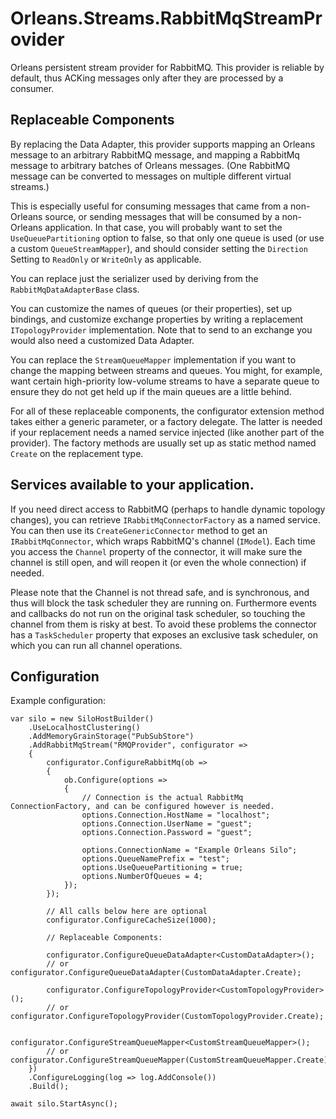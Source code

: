 # Orleans.Streams.RabbitMqStreamProvider
Orleans persistent stream provider for RabbitMQ. This provider is reliable by
default, thus ACKing messages only after they are processed by a consumer.

## Replaceable Components

By replacing the Data Adapter, this provider supports mapping an Orleans
message to an arbitrary RabbitMQ message, and mapping a RabbitMq message to
arbitrary batches of Orleans messages. (One RabbitMQ message can be converted
to messages on multiple different virtual streams.)

This is especially useful for consuming messages that came from a non-Orleans
source, or sending messages that will be consumed by a non-Orleans application.
In that case, you will probably want to set the `UseQueuePartitioning` option
to false, so that only one queue is used (or use a custom `QueueStreamMapper`),
and should consider setting the `Direction` Setting to `ReadOnly` or 
`WriteOnly` as applicable.

You can replace just the serializer used by deriving from the
`RabbitMqDataAdapterBase` class.

You can customize the names of queues (or their properties), set up bindings,
and customize exchange properties by writing a replacement `ITopologyProvider`
implementation. Note that to send to an exchange you would also need a
customized Data Adapter.

You can replace the `StreamQueueMapper` implementation if you want to change
the mapping between streams and queues. You might, for example, want certain
high-priority low-volume streams to have a separate queue to ensure they do
not get held up if the main queues are a little behind.

For all of these replaceable components, the configurator extension method
takes either a generic parameter, or a factory delegate. The latter is needed
if your replacement needs a named service injected (like another part of the
provider). The factory methods are usually set up as static method named
`Create` on the replacement type.

## Services available to your application.

If you need direct access to RabbitMQ (perhaps to handle dynamic topology
changes), you can retrieve `IRabbitMqConnectorFactory` as a named service. You
can then use its `CreateGenericConnector` method to get an `IRabbitMqConnector`,
which wraps RabbitMQ's channel (`IModel`). Each time you access the `Channel`
property of the connector, it will make sure the channel is still open, and
will reopen it (or even the whole connection) if needed.

Please note that the Channel is not thread safe, and is synchronous, and
thus will block the task scheduler they are running on. Furthermore events
and callbacks do not run on the original task scheduler, so touching the
channel from them is risky at best. To avoid these problems the connector
has a `TaskScheduler` property that exposes an exclusive task scheduler, on
which you can run all channel operations.

## Configuration

Example configuration:
```
var silo = new SiloHostBuilder()
    .UseLocalhostClustering()
    .AddMemoryGrainStorage("PubSubStore")
    .AddRabbitMqStream("RMQProvider", configurator =>
    {
        configurator.ConfigureRabbitMq(ob =>
        {
            ob.Configure(options =>
            {
                // Connection is the actual RabbitMq ConnectionFactory, and can be configured however is needed.
                options.Connection.HostName = "localhost";
                options.Connection.UserName = "guest";
                options.Connection.Password = "guest";

                options.ConnectionName = "Example Orleans Silo";
                options.QueueNamePrefix = "test";
                options.UseQueuePartitioning = true;
                options.NumberOfQueues = 4;
            });
        });
                    
        // All calls below here are optional
        configurator.ConfigureCacheSize(1000);

        // Replaceable Components:
                    
        configurator.ConfigureQueueDataAdapter<CustomDataAdapter>();
        // or configurator.ConfigureQueueDataAdapter(CustomDataAdapter.Create);

        configurator.ConfigureTopologyProvider<CustomTopologyProvider>();
        // or configurator.ConfigureTopologyProvider(CustomTopologyProvider.Create);

        configurator.ConfigureStreamQueueMapper<CustomStreamQueueMapper>();
        // or configurator.ConfigureStreamQueueMapper(CustomStreamQueueMapper.Create);
    })
    .ConfigureLogging(log => log.AddConsole())
    .Build();

await silo.StartAsync();
```

